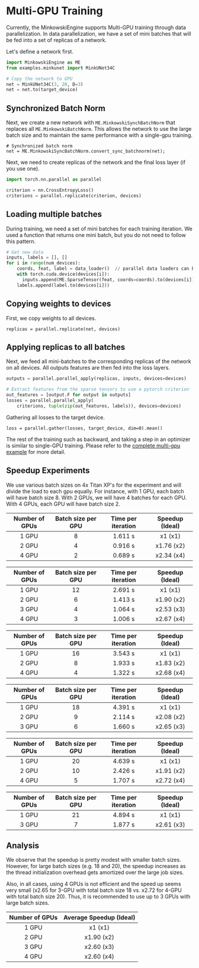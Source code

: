 Multi-GPU Training
==================

Currently, the MinkowskiEngine supports Multi-GPU training through data parallelization. In data parallelization, we have a set of mini batches that will be fed into a set of replicas of a network.

Let's define a network first.

```python
import MinkowskiEngine as ME
from examples.minkunet import MinkUNet34C

# Copy the network to GPU
net = MinkUNet34C(3, 20, D=3)
net = net.to(target_device)
```

Synchronized Batch Norm
-----------------------

Next, we create a new network with `ME.MinkowskiSynchBatchNorm` that replaces all `ME.MinkowskiBatchNorm`. This allows the network to use the large batch size and to maintain the same performance with a single-gpu training.

```
# Synchronized batch norm
net = ME.MinkowskiSyncBatchNorm.convert_sync_batchnorm(net);
```

Next, we need to create replicas of the network and the final loss layer (if you use one).

```python
import torch.nn.parallel as parallel

criterion = nn.CrossEntropyLoss()
criterions = parallel.replicate(criterion, devices)
```

Loading multiple batches
------------------------

During training, we need a set of mini batches for each training iteration. We used a function that returns one mini batch, but you do not need to follow this pattern.

```python
# Get new data
inputs, labels = [], []
for i in range(num_devices):
    coords, feat, label = data_loader()  // parallel data loaders can be used
    with torch.cuda.device(devices[i]):
      inputs.append(ME.SparseTensor(feat, coords=coords).to(devices[i]))
    labels.append(label.to(devices[i]))
```

Copying weights to devices
--------------------------

First, we copy weights to all devices.

```
replicas = parallel.replicate(net, devices)
```

Applying replicas to all batches
--------------------------------

Next, we feed all mini-batches to the corresponding replicas of the network on all devices. All outputs features are then fed into the loss layers.

```python
outputs = parallel.parallel_apply(replicas, inputs, devices=devices)

# Extract features from the sparse tensors to use a pytorch criterion
out_features = [output.F for output in outputs]
losses = parallel.parallel_apply(
    criterions, tuple(zip(out_features, labels)), devices=devices)
```

Gathering all losses to the target device.

```
loss = parallel.gather(losses, target_device, dim=0).mean()
```

The rest of the training such as backward, and taking a step in an optimizer is similar to single-GPU training. Please refer to the [complete multi-gpu example](https://github.com/StanfordVL/MinkowskiEngine/blob/master/examples/multigpu.py) for more detail.


Speedup Experiments
-------------------

We use various batch sizes on 4x Titan XP's for the experiment and will divide the load to each gpu equally. For instance, with 1 GPU, each batch will have batch size 8. With 2 GPUs, we will have 4 batches for each GPU. With 4 GPUs, each GPU will have batch size 2.


| Number of GPUs | Batch size per GPU | Time per iteration | Speedup (Ideal) |
|:--------------:|:------------------:|:------------------:|:---------------:|
| 1 GPU          | 8                  | 1.611 s            | x1      (x1)    |
| 2 GPU          | 4                  | 0.916 s            | x1.76   (x2)    |
| 4 GPU          | 2                  | 0.689 s            | x2.34   (x4)    |



| Number of GPUs | Batch size per GPU | Time per iteration | Speedup (Ideal) |
|:--------------:|:------------------:|:------------------:|:---------------:|
| 1 GPU          | 12                 | 2.691 s            | x1      (x1)    |
| 2 GPU          | 6                  | 1.413 s            | x1.90   (x2)    |
| 3 GPU          | 4                  | 1.064 s            | x2.53   (x3)    |
| 4 GPU          | 3                  | 1.006 s            | x2.67   (x4)    |



| Number of GPUs | Batch size per GPU | Time per iteration | Speedup (Ideal) |
|:--------------:|:------------------:|:------------------:|:---------------:|
| 1 GPU          | 16                 | 3.543 s            | x1      (x1)    |
| 2 GPU          | 8                  | 1.933 s            | x1.83   (x2)    |
| 4 GPU          | 4                  | 1.322 s            | x2.68   (x4)    |



| Number of GPUs | Batch size per GPU | Time per iteration | Speedup (Ideal) |
|:--------------:|:------------------:|:------------------:|:---------------:|
| 1 GPU          | 18                 | 4.391 s            | x1      (x1)    |
| 2 GPU          | 9                  | 2.114 s            | x2.08   (x2)    |
| 3 GPU          | 6                  | 1.660 s            | x2.65   (x3)    |



| Number of GPUs | Batch size per GPU | Time per iteration | Speedup (Ideal) |
|:--------------:|:------------------:|:------------------:|:---------------:|
| 1 GPU          | 20                 | 4.639 s            | x1      (x1)    |
| 2 GPU          | 10                 | 2.426 s            | x1.91   (x2)    |
| 4 GPU          | 5                  | 1.707 s            | x2.72   (x4)    |


| Number of GPUs | Batch size per GPU | Time per iteration | Speedup (Ideal) |
|:--------------:|:------------------:|:------------------:|:---------------:|
| 1 GPU          | 21                 | 4.894 s            | x1      (x1)    |
| 3 GPU          | 7                  | 1.877 s            | x2.61   (x3)    |


Analysis
--------

We observe that the speedup is pretty modest with smaller batch sizes. However, for large batch sizes (e.g. 18 and 20), the speedup increases as the thread initialization overhead gets amortized over the large job sizes.

Also, in all cases, using 4 GPUs is not efficient and the speed up seems very small (x2.65 for 3-GPU with total batch size 18 vs. x2.72 for 4-GPU with total batch size 20). Thus, it is recommended to use up to 3 GPUs with large batch sizes.

| Number of GPUs | Average Speedup (Ideal) |
|:--------------:|:-----------------------:|
| 1 GPU          | x1      (x1)            |
| 2 GPU          | x1.90   (x2)            |
| 3 GPU          | x2.60   (x3)            |
| 4 GPU          | x2.60   (x4)            |
